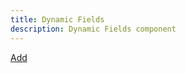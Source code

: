 ```yaml
---
title: Dynamic Fields
description: Dynamic Fields component
---
```


<div data-controller="dynamic-fields" data-dynamic-fields-size-value="1" data-dynamic-fields-fields-selector-value=".fields" data-dynamic-fields-remove-duplicates-value="true">
	<a class="button is-primary" data-dynamic-fields-target="button" href=# data-action="dynamic-fields#addFields">Add</a>
	<template data-dynamic-fields-target="template">
		<div class="columns fields">
			<div class="column is-5">
				<div class="control ">
					<input placeholder="First name" type="text" class="input" name="company[users_attributes][new_record][first_name]" />
				</div>
			</div>
			<div class="column is-5">
				<div class="control ">
					<input placeholder="Last name" type="text" class="input" name="company[users_attributes][new_record][last_name]" />
				</div>
			</div>
			<div class="column is-2 remove-link-container">
				<a class="delete" href="#" data-action="dynamic-fields#removeFields ">Remove</a>
				<input class="destroy-flag" type="hidden" value="false" name="company[users_attributes][new_record][_destroy]">
			</div>
		</div>
	</template>
	<div data-dynamic-fields-target="container">
	</div>
</div>
